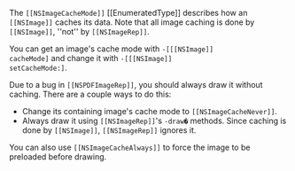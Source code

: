 

The <code>[[NSImageCacheMode]]</code> [[EnumeratedType]] describes how an <code>[[NSImage]]</code> caches its data. Note that all image caching is done by <code>[[NSImage]]</code>, ''not'' by <code>[[NSImageRep]]</code>.

You can get an image's cache mode with <code>-[[[NSImage]] cacheMode]</code> and change it with <code>-[[[NSImage]] setCacheMode:]</code>.

Due to a bug in <code>[[NSPDFImageRep]]</code>, you should always draw it without caching. There are a couple ways to do this:

* Change its containing image's cache mode to <code>[[NSImageCacheNever]]</code>.
* Always draw it using <code>[[NSImageRep]]</code>'s <code>-draw�</code> methods. Since caching is done by <code>[[NSImage]]</code>, <code>[[NSImageRep]]</code> ignores it.


You can also use <code>[[NSImageCacheAlways]]</code> to force the image to be preloaded before drawing.